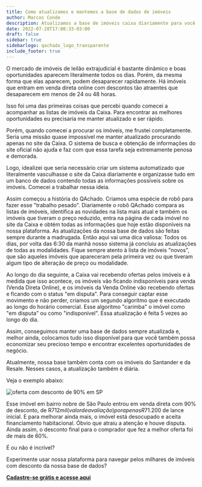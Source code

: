 ```yaml
---
title: Como atualizamos e mantemos a base de dados de imóveis
author: Marcos Conde
description: Atualizamos a base de imóveis caixa diariamente para você estar sempre à frente. 
date: 2022-07-28T17:08:33-03:00
draft: false
sidebar: true
sidebarlogo: qachado_logo_transparente
include_footer: true
---
```


O mercado de imóveis de leilão extrajudicial é bastante dinâmico e boas oportunidades aparecem literalmente todos os dias. Porém, da mesma forma que elas aparecem, podem desaparecer rapidamente. Há imóveis que entram em venda direta online com descontos tão atraentes que desaparecem em menos de 24 ou 48 horas.

Isso foi uma das primeiras coisas que percebi quando comecei a acompanhar as listas de imóveis da Caixa. Para encontrar as melhores oportunidades eu precisaria me manter atualizado e ser rápido.

Porém, quando comecei a procurar os imóveis, me frustei completamente. Seria uma missão quase impossível me manter atualizado procurando apenas no site da Caixa. O sistema de busca e obtenção de informações do site oficial não ajuda e faz com que essa tarefa seja extremamente penosa e demorada.

Logo, idealizei que seria necessário criar um sistema automatizado que literalmente vasculhasse o site da Caixa diariamente e organizasse tudo em um banco de dados contendo todas as informações possíveis sobre os imóveis. Comecei a trabalhar nessa ideia.

Assim começou a história do QAchado. Criamos uma espécie de robô para fazer esse "trabalho pesado". Diariamente o robô QAchado compara as listas de imóveis, identifica as novidades na lista mais atual e também os imóveis que tiveram o preço reduzido, entra na página de cada imóvel no site da Caixa e obtém todas as informações que hoje estão disponíveis na nossa plataforma. As atualizações da nossa base de dados são feitas sempre durante a madrugada. Então aqui vai uma dica valiosa: Todos os dias, por volta das 6:30 da manhã nosso sistema já concluiu as atualizações de todas as modalidades. Fique sempre atento à lista de imóveis "novos", que são aqueles imóveis que apareceram pela primeira vez ou que tiveram algum tipo de alteração de preço ou modalidade.

Ao longo do dia seguinte, a Caixa vai recebendo ofertas pelos imóveis e à medida que isso acontece, os imóveis vão ficando indisponíveis para venda (Venda Direta Online), e os imóveis da Venda Online vão recebendo ofertas e ficando com o status "em disputa". Para conseguir captar esse movimento e não perder, criamos um segundo algoritmo que é executado ao longo do horário comercial. Esse algoritmo "carimba" o imóvel como "em disputa" ou como "indisponível". Essa atualização é feita 5 vezes ao longo do dia.

Assim, conseguimos manter uma base de dados sempre atualizada e, melhor ainda, colocamos tudo isso disponível para que você também possa economizar seu precioso tempo e encontrar excelentes oportunidades de negócio.

Atualmente, nossa base também conta com os imóveis do Santander e da Resale. Nesses casos, a atualização também é diária.

Veja o exemplo abaixo:

![oferta com desconto de 90% em SP](/blog/images/imovel_desconto_SP_QAchado.png)

Esse imóvel em bairro nobre de São Paulo entrou em venda direta com 90% de desconto, de R$712 mil (valor de avaliação) por apenas R$71.200 de lance inicial. E para melhorar ainda mais, o imóvel está desocupado e aceita financiamento habitacional. Óbvio que atraiu a atenção e houve disputa. Ainda assim, o desconto final para o comprador que fez a melhor oferta foi de mais de 60%.  

É ou não é incrível? 

Experimente usar nossa plataforma para navegar pelos milhares de imóveis com desconto da nossa base de dados?

<a href="https://app.qachadoimoveis.com" target="_Blank">**Cadastre-se grátis e acesse aqui**</a>




